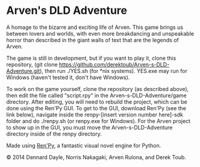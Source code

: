 Arven's DLD Adventure
=====================

A homage to the bizarre and exciting life of Arven. This game brings us between lovers and worlds, with even more breakdancing and unspeakable horror than described in the giant walls of text that are the legends of Arven.

The game is still in development, but if you want to play it, clone this repository, (git clone https://github.com/derektoub/Arven-s-DLD-Adventure.git), then run ./YES.sh (for *nix systems). YES.exe may run for Windows (haven't tested it, don't have Windows).

To work on the game yourself, clone the repository (as described above), then edit the file called "script.rpy" in the Arven-s-DLD-Adventure/game directory. After editing, you will need to rebuild the project, which can be done using the Ren'Py GUI. To get to the GUI, download Ren'Py (see the link below), navigate inside the renpy-[insert version number here]-sdk folder and do ./renpy.sh (or renpy.exe for Windows). For the Arven project to show up in the GUI, you must move the Arven-s-DLD-Adventure directory inside of the renpy directory.

Made using [Ren'Py](http://www.renpy.org/), a fantastic visual novel engine for Python.

© 2014 Dennard Dayle, Norris Nakagaki, Arven Rulona, and Derek Toub.
